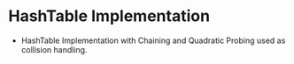 # HashTable Implementation 

* HashTable Implementation with Chaining and Quadratic Probing used as collision handling.
